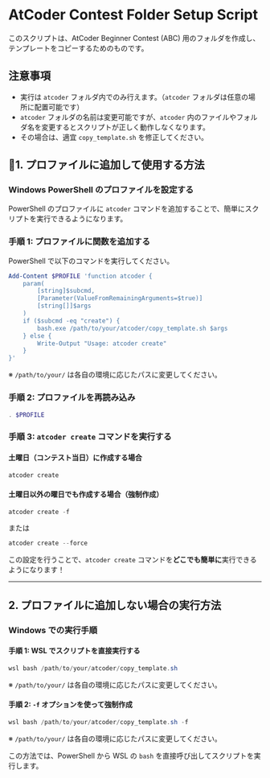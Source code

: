 # AtCoder Contest Folder Setup Script

このスクリプトは、AtCoder Beginner Contest (ABC) 用のフォルダを作成し、テンプレートをコピーするためのものです。

## 注意事項
- 実行は `atcoder` フォルダ内でのみ行えます。（`atcoder` フォルダは任意の場所に配置可能です）
- `atcoder` フォルダの名前は変更可能ですが、`atcoder` 内のファイルやフォルダ名を変更するとスクリプトが正しく動作しなくなります。
- その場合は、適宜 `copy_template.sh` を修正してください。

## 🌟1. プロファイルに追加して使用する方法

### Windows PowerShell のプロファイルを設定する
PowerShell のプロファイルに `atcoder` コマンドを追加することで、簡単にスクリプトを実行できるようになります。

### 手順 1: プロファイルに関数を追加する
PowerShell で以下のコマンドを実行してください。

```powershell
Add-Content $PROFILE 'function atcoder {
    param(
        [string]$subcmd,
        [Parameter(ValueFromRemainingArguments=$true)]
        [string[]]$args
    )
    if ($subcmd -eq "create") {
        bash.exe /path/to/your/atcoder/copy_template.sh $args
    } else {
        Write-Output "Usage: atcoder create"
    }
}'
```
※ `/path/to/your/` は各自の環境に応じたパスに変更してください。

### 手順 2: プロファイルを再読み込み
```powershell
. $PROFILE
```

### 手順 3: `atcoder create` コマンドを実行する
#### 土曜日（コンテスト当日）に作成する場合
```powershell
atcoder create
```

#### 土曜日以外の曜日でも作成する場合（強制作成）
```powershell
atcoder create -f
```
または
```powershell
atcoder create --force
```

この設定を行うことで、`atcoder create` コマンドを**どこでも簡単に**実行できるようになります！

---

## 2. プロファイルに追加しない場合の実行方法

### Windows での実行手順
#### 手順 1: WSL でスクリプトを直接実行する
```powershell
wsl bash /path/to/your/atcoder/copy_template.sh
```
※ `/path/to/your/` は各自の環境に応じたパスに変更してください。

#### 手順 2: `-f` オプションを使って強制作成
```powershell
wsl bash /path/to/your/atcoder/copy_template.sh -f
```
※ `/path/to/your/` は各自の環境に応じたパスに変更してください。

この方法では、PowerShell から WSL の `bash` を直接呼び出してスクリプトを実行します。
